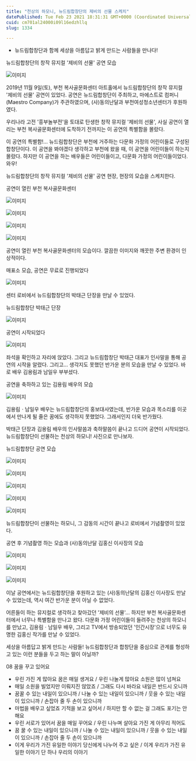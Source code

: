 ```yaml
---
title: "천상의 하모니, 뉴드림합창단의 제비의 선물 스케치"
datePublished: Tue Feb 23 2021 18:31:31 GMT+0000 (Coordinated Universal Time)
cuid: cm701al24000i09l16edzhllq
slug: 1334

---
```



- 뉴드림합창단과 함께 세상을 아름답고 밝게 만드는 사람들을 만나다!

뉴드림합창단의 창작 뮤지컬 '제비의 선물' 공연 모습

![이미지](https://cdn.hashnode.com/res/hashnode/image/upload/v1739251218411/630e3152-863e-47b7-a206-fe153c016666.jpeg)

2019년 11월 9일(토), 부천 복사골문화센터 아트홀에서 뉴드림합창단의 창작 뮤지컬 '제비의 선물' 공연이 있었다. 공연은 뉴드림합창단이 주최하고, 마에스트로 컴퍼니(Maestro Company)가 주관하였으며, (사)동의난달과 부천여성청소년센터가 후원하였다.

우리나라 고전 '흥부놀부전'을 토대로 탄생한 창작 뮤지컬 '제비의 선물', 사실 공연이 열리는 부천 복사골문화센터에 도착하기 전까지는 이 공연의 특별함을 몰랐다.

이 공연의 특별함!... 뉴드림합창단은 부천에 거주하는 다문화 가정의 어린이들로 구성된 합창단이다. 이 공연을 봐야겠다 생각하고 부천에 왔을 때, 이 공연을 어린이들이 하는지 몰랐다. 하지만 이 공연을 하는 배우들은 어린이들이고, 다문화 가정의 어린이들이었다. 와우!

뉴드림합창단의 창작 뮤지컬 '제비의 선물' 공연 현장, 현장의 모습을 스케치한다.

공연이 열린 부천 복사골문화센터

![이미지](https://cdn.hashnode.com/res/hashnode/image/upload/v1739251221130/1a2ed8ea-640d-4861-b7d7-c9db3c9763e7.jpeg)

![이미지](https://cdn.hashnode.com/res/hashnode/image/upload/v1739251223816/a24ad9ee-d840-47db-8530-aca6c1b4a1bc.jpeg)

![이미지](https://cdn.hashnode.com/res/hashnode/image/upload/v1739251227419/b91bef88-48cf-4a11-8a12-2c84bc4b9ea6.jpeg)

![이미지](https://cdn.hashnode.com/res/hashnode/image/upload/v1739251229691/b7b8d7d3-59a5-42e5-9365-db35e8ef0ae8.jpeg)

공연이 열린 부천 복사골문화센터의 모습이다. 깔끔한 이미지와 깨끗한 주변 환경이 인상적이다.

매표소 모습, 공연은 무료로 진행되었다

![이미지](https://cdn.hashnode.com/res/hashnode/image/upload/v1739251232059/c14a2cd6-efd4-499e-8045-f701e26f3497.jpeg)

센터 로비에서 뉴드림합창단의 박태근 단장을 만날 수 있었다.

뉴드림합창단 박태근 단장

![이미지](https://cdn.hashnode.com/res/hashnode/image/upload/v1739251234618/f11fba71-c5ff-4ea3-94c7-f93031681724.jpeg)

공연이 시작되었다

![이미지](https://cdn.hashnode.com/res/hashnode/image/upload/v1739251237084/1586cc20-04b9-4672-9bc7-9560be3ba330.jpeg)

좌석을 확인하고 자리에 앉았다. 그리고 뉴드림합창단 박태근 대표가 인사말을 통해 공연의 시작을 알렸다. 그리고… 생각지도 못했던 반가운 분의 모습을 만날 수 있었다. 바로 배우 김용림과 남일우 부부셨다.

공연을 축하하고 있는 김용림 배우의 모습

![이미지](https://cdn.hashnode.com/res/hashnode/image/upload/v1739251239428/c9c3b82e-af5c-4f60-959a-ebb2de2c2928.jpeg)

김용림ㆍ남일우 배우는 뉴드림합창단의 홍보대사였는데, 반가운 모습과 목소리를 이곳에서 만나게 될 줄은 꿈에도 생각하지 못했었다. 그래서인지 더욱 반가웠다.

박태근 단장과 김용림 배우의 인사말씀과 축하말씀이 끝나고 드디어 공연이 시작되었다. 뉴드림합창단이 선물하는 천상의 하모니! 사진으로 만나보자.

뉴드림합창단 공연 모습

![이미지](https://cdn.hashnode.com/res/hashnode/image/upload/v1739251241821/342511cf-bb07-48a9-9f5c-7ec6323f8f9b.jpeg)

![이미지](https://cdn.hashnode.com/res/hashnode/image/upload/v1739251244294/f8cb7b14-b4e2-42de-a198-6803ee11f154.jpeg)

![이미지](https://cdn.hashnode.com/res/hashnode/image/upload/v1739251246596/6b8a7622-eda6-450a-ad04-698443a6ed35.jpeg)

![이미지](https://cdn.hashnode.com/res/hashnode/image/upload/v1739251248753/f3931e9e-3824-4d82-84ef-0be6a8c466e8.jpeg)

![이미지](https://cdn.hashnode.com/res/hashnode/image/upload/v1739251251670/2170453b-81ec-443e-ad43-22b27b53028a.jpeg)

뉴드림합창단이 선물하는 하모니, 그 감동의 시간이 끝나고 로비에서 기념촬영이 있었다.

공연 후 기념촬영 하는 모습과 (사)동의난달 김홍신 이사장의 모습

![이미지](https://cdn.hashnode.com/res/hashnode/image/upload/v1739251254019/5c49a4fc-4d71-478f-8d71-b13d7d828fb4.jpeg)

![이미지](https://cdn.hashnode.com/res/hashnode/image/upload/v1739251256145/bd725783-c43d-40ba-bdd3-a14614059364.jpeg)

![이미지](https://cdn.hashnode.com/res/hashnode/image/upload/v1739251258247/087dea4a-edb6-45dc-9da7-0790a08a7f24.jpeg)

이날 공연에서는 뉴드림합창단을 후원하고 있는 (사)동의난달의 김홍신 이사장도 만날 수 있었는데, 역시 여간 반가운 분이 아닐 수 없었다.

어른들이 하는 뮤지컬로 생각하고 찾아갔던 '제비의 선물'… 하지만 부천 복사골문화센터에서 너무나 특별함을 만나고 왔다. 다문화 가정 어린이들이 들려주는 천상의 하모니를 만났고, 김용림ㆍ남일우 배우, 그리고 TV에서 방송되었던 '인간시장'으로 너무도 유명한 김홍신 작가를 만날 수 있었다.

세상을 아름답고 밝게 만드는 사람들! 뉴드림합창단과 합창단을 중심으로 관계를 형성하고 있는 이런 분들을 두고 하는 말이 아닐까?

08 꿈을 꾸고 있어요

- 우린 가진 게 많아요 꿈은 매일 생겨요 / 우린 나눌게 많아요 소원은 많이 넘쳐요
- 매일 소원을 빌었지만 이뤄지진 않았죠 / 그래도 다시 바라요 내일은 반드시 오니까
- 꿈꿀 수 있는 내일이 있으니까 / 나눌 수 있는 내일이 있으니까 / 웃을 수 있는 내일이 있으니까 / 손잡아 줄 두 손이 있으니까
- 마법을 배우고 싶었죠 기적을 보고 싶어서 / 하지만 할 수 없는 걸 그래도 포기는 안 해요
- 우린 서로가 있어서 꿈을 매일 꾸어요 / 우린 나누며 살아요 가진 게 아무리 적어도
- 꿈 꿀 수 있는 내일이 있으니까 / 나눌 수 있는 내일이 있으니까 / 웃을 수 있는 내일이 있으니까 / 손잡아 줄 두 손이 있으니까
- 이게 우리가 가진 유일한 이야기 당신에게 나누어 주고 싶은 / 이게 우리가 가진 유일한 이야기 단 하나 우리의 이야기